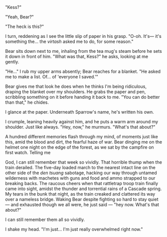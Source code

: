 "Kess?"

"Yeah, Bear?"

"The heck is this?"

I turn, reddening as I see the little slip of paper in his grasp. "O-oh. It's— it's something the… the _virtash_ asked me to do, for some reason."

Bear sits down next to me, inhaling from the tea mug's steam before he sets it down in front of him. "What was that, Kess?" he asks, looking at me gently.

"He…" I rub my upper arms absently; Bear reaches for a blanket. "He asked me to make a list. Of… of 'everyone I saved.'"

Bear gives me that look he does when he thinks I'm being ridiculous, draping the blanket over my shoulders. He grabs the paper and pen, scribbling something on it before handing it back to me. "You can do better than that," he chides.

I glance at the paper. Underneath Sparrow's name, he's written his own.

I crumple, leaning heavily against him, and he puts a warm arm around my shoulder. Just like always. "Hey, now," he murmurs. "What's that about?"

A hundred different memories flash through my mind, of moments just like this, amid the blood and dirt, the fearful haze of war. Bear dinging me on the helmet one night on the edge of the forest, as we sat by the campfire on first watch. Telling me 

God, I can still remember that week so vividly. That horrible thump when the train derailed. The five-day loaded march to the nearest intact line on the other side of the _den tsuang_ sabotage, hacking our way through untamed wilderness with machetes with guns and food and ammo strapped to our breaking backs. The raucous cheers when that rattletrap troop train finally came into sight, amidst the thunder and torrential rains of a Cascade spring. My tears in the bunk that night, as the train creaked and clattered its way over a nameless bridge. Waking Bear despite fighting so hard to stay quiet — and exhausted though we all were, he just said — "hey now. What's that about?"

I can still remember them all so vividly.

I shake my head. "I'm just… I'm just really overwhelmed right now."